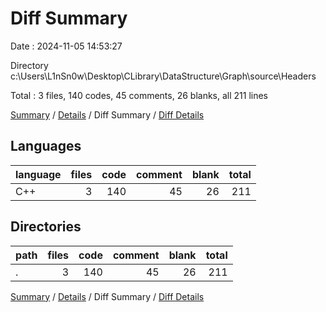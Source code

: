 # Diff Summary

Date : 2024-11-05 14:53:27

Directory c:\\Users\\L1nSn0w\\Desktop\\CLibrary\\DataStructure\\Graph\\source\\Headers

Total : 3 files,  140 codes, 45 comments, 26 blanks, all 211 lines

[Summary](results.md) / [Details](details.md) / Diff Summary / [Diff Details](diff-details.md)

## Languages
| language | files | code | comment | blank | total |
| :--- | ---: | ---: | ---: | ---: | ---: |
| C++ | 3 | 140 | 45 | 26 | 211 |

## Directories
| path | files | code | comment | blank | total |
| :--- | ---: | ---: | ---: | ---: | ---: |
| . | 3 | 140 | 45 | 26 | 211 |

[Summary](results.md) / [Details](details.md) / Diff Summary / [Diff Details](diff-details.md)